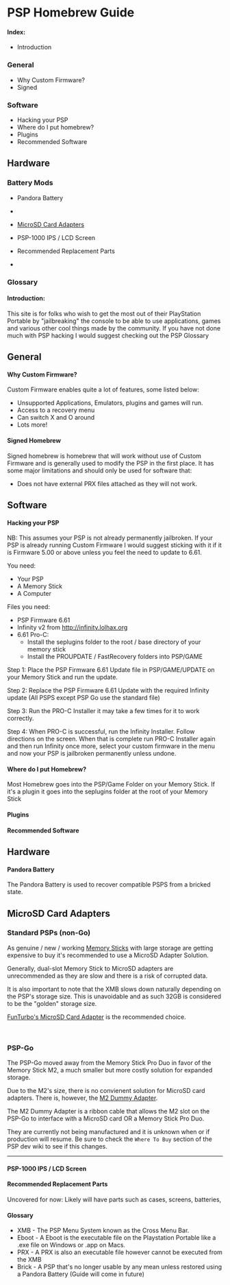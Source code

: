 # PSP Homebrew Guide
  
#### Index:
* Introduction

### General

 * Why Custom Firmware?
 * Signed 
### Software
* Hacking your PSP
* Where do I put homebrew?
* Plugins
* Recommended Software

## Hardware
### Battery Mods
* Pandora Battery
*
* [MicroSD Card Adapters](#MicroSD-Card-Adapters)
* PSP-1000 IPS / LCD Screen

* Recommended Replacement Parts
* 

  
### Glossary



#### Introduction:
  This site is for folks who wish to get the most out of their PlayStation Portable by "jailbreaking" the console to be able to use applications, games and various other cool things made by the community. If you have not done much with PSP hacking I would suggest checking out the PSP Glossary




## General

  
#### Why Custom Firmware?
    
Custom Firmware enables quite a lot of features, some listed below:
* Unsupported Applications, Emulators, plugins and games will run.
* Access to a recovery menu
* Can switch X and O around 
* Lots more!

#### Signed Homebrew 
Signed homebrew is homebrew that will work without use of Custom Firmware and is generally used to modify the PSP in the first place. It has some major limitations and should only be used for software that:
* Does not have external PRX files attached as they will not work.


## Software

#### Hacking your PSP
NB: This assumes your PSP is not already permanently jailbroken. If your PSP is already running Custom Firmware I would suggest sticking with it if it is Firmware 5.00 or above unless you feel the need to update to 6.61.

You need:
* Your PSP
* A Memory Stick
* A Computer

Files you need:
* PSP Firmware 6.61
* Infinity v2 from http://infinity.lolhax.org
* 6.61 Pro-C:
	* Install the seplugins folder to the root / base directory of your memory stick
	* Install the PROUPDATE / FastRecovery folders into PSP/GAME

Step 1:
Place the PSP Firmware 6.61 Update file in PSP/GAME/UPDATE on your Memory Stick and run the update.

Step 2:
Replace the PSP Firmware 6.61 Update with the required Infinity update (All PSPS except PSP Go use the standard file)

Step 3:
Run the PRO-C Installer it may take a few times for it to work correctly.

Step 4: When PRO-C is successful, run the Infinity Installer. Follow directions on the screen. When that is complete run PRO-C Installer again and then run Infinity once more, select your custom firmware in the menu and now your PSP is jailbroken permanently unless undone.




#### Where do I put Homebrew?
Most Homebrew goes into the PSP/Game Folder on your Memory Stick. If it's a plugin it goes into the seplugins folder at the root of your Memory Stick

#### Plugins
#### Recommended Software

## Hardware
#### Pandora Battery
The Pandora Battery is used to recover compatible PSPS from a bricked state.

## MicroSD Card Adapters

### Standard PSPs (non-Go)

As genuine / new / working [Memory Sticks](https://playstationdev.wiki/pspdevwiki/index.php/Memory_stick) with large storage are getting expensive to buy it's recommended to use a MicroSD Adapter Solution.  

Generally, dual-slot Memory Stick to MicroSD adapters are unrecommended as they are slow and there is a risk of corrupted data.

It is also important to note that the XMB slows down naturally depending on the PSP's storage size. This is unavoidable and as such 32GB is considered to be the "golden" storage size.

[FunTurbo's MicroSD Card Adapter](https://www.amazon.com/Funturbo-MagicGate-Playstation-Portable-Handycam/dp/B07F68FCHD/) is the recommended choice.

<br>

### PSP-Go    

The PSP-Go moved away from the Memory Stick Pro Duo in favor of the Memory Stick M2, a much smaller but more costly solution for expanded storage.

Due to the M2's size, there is no convienent solution for MicroSD card adapters. There is, however, the [M2 Dummy Adapter](https://playstationdev.wiki/pspdevwiki/index.php/M2_Dummy_Adapter).

The M2 Dummy Adapter is a ribbon cable that allows the M2 slot on the PSP-Go to interface with a MicroSD card OR a Memory Stick Pro Duo.

They are currently not being manufactured and it is unknown when or if production will resume. Be sure to check the `Where To Buy` section of the PSP dev wiki to see if this changes.

---
    
#### PSP-1000 IPS / LCD Screen

#### Recommended Replacement Parts
Uncovered for now: Likely will have parts such as cases, screens, batteries, 


#### Glossary
* XMB - The PSP Menu System known as the Cross Menu Bar.
* Eboot - A Eboot is the executable file on the Playstation Portable like a .exe file on Windows or .app on Macs. 
* PRX - A PRX is also an executable file however cannot be executed from the XMB
* Brick - A PSP that's no longer usable by any mean unless restored using a Pandora Battery (Guide will come in future)
